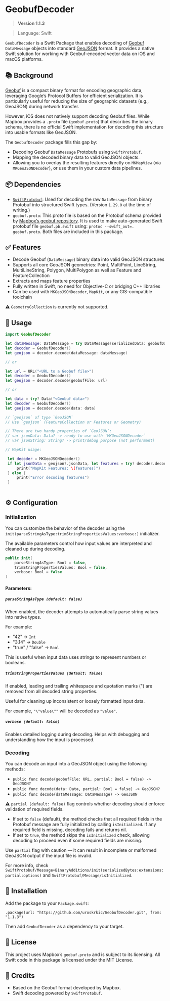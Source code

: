 # GeobufDecoder

> **Version 1.1.3**

> Language: Swift

`GeobufDecoder` is a Swift Package that enables decoding of [Geobuf](https://github.com/mapbox/geobuf) `DataMessage` objects into standard [GeoJSON](https://geojson.org/) format. It provides a native Swift solution for working with Geobuf-encoded vector data on iOS and macOS platforms.


## 📚 Background

[Geobuf](https://github.com/mapbox/geobuf) is a compact binary format for encoding geographic data, leveraging Google’s Protocol Buffers for efficient serialization. It is particularly useful for reducing the size of geographic datasets (e.g., GeoJSON) during network transfer.

However, iOS does not natively support decoding Geobuf files. While Mapbox provides a `.proto` file (`geobuf.proto`) that describes the binary schema, there is no official Swift implementation for decoding this structure into usable formats like GeoJSON.

The `GeobufDecoder` package fills this gap by:
- Decoding Geobuf `DataMessage` Protobufs using `SwiftProtobuf`.
- Mapping the decoded binary data to valid GeoJSON objects.
- Allowing you to overlay the resulting features directly on `MKMapView` (via `MKGeoJSONDecoder`), or use them in your custom data pipelines.


## 📦 Dependencies

- [`SwiftProtobuf`](https://github.com/apple/swift-protobuf): Used for decoding the raw `DataMessage` from binary Protobuf into structured Swift types. (Version `1.29.0` at the time of writing.)
- `geobuf.proto`: This proto file is based on the Protobuf schema provided by [Mapbox’s geobuf repository](https://github.com/mapbox/geobuf/blob/master/geobuf.proto). It is used to make auto-generated Swift protobuf file `geobuf.pb.swift` using: `protoc --swift_out=. geobuf.proto`. Both files are included in this package.


## ✅ Features

- Decode Geobuf (`DataMessage`) binary data into valid GeoJSON structures
- Supports all core GeoJSON geometries: Point, MultiPoint, LineString, MultiLineString, Polygon, MultiPolygon as well as Feature and FeatureCollection
- Extracts and maps feature properties
- Fully written in Swift, no need for Objective-C or bridging C++ libraries
- Can be used with `MKGeoJSONDecoder`, `MapKit`, or any GIS-compatible toolchain

⚠️ `GeometryCollection` is currently not supported.


## 🚀 Usage

```swift
import GeobufDecoder

let dataMessage: DataMessage = try DataMessage(serializedData: geobufData)
let decoder = GeobufDecoder()
let geojson = decoder.decode(dataMessage: dataMessage)

// or

let url = URL("<URL to a Geobuf file>")
let decoder = GeobufDecoder()
let geojson = decoder.decode(geobufFile: url)

// or

let data = try? Data("<Geobuf data>")
let decoder = GeobufDecoder()
let geojson = decoder.decode(data: data)

// `geojson` of type `GeoJSON`
// Use `geojson` (FeatureCollection or Features or Geometry)

// There are two handy properties of `GeoJSON`:
// var jsonData: Data? -> ready to use with `MKGeoJSONDecoder`
// var jsonString: String? -> print/debug purpose (not performant)

// MapKit usage:

 let decoder = MKGeoJSONDecoder()
 if let jsonData = geojson?.jsonData, let features = try? decoder.decode(jsonData) as [MKGeoJSONObject] {
	 print("MapKit Features: \(features)")
 } else {
	 print("Error decoding features")
 }
 
```

## ⚙️ Configuration

### Initialization

You can customize the behavior of the decoder using the `init(parseStringAsType:trimStringPropertiesValues:verbose:)` initializer.

The available parameters control how input values are interpreted and cleaned up during decoding.

```swift
public init(
    parseStringAsType: Bool = false,
    trimStringPropertiesValues: Bool = false,
    verbose: Bool = false
)
```

#### Parameters:

##### `parseStringAsType (default: false)`

When enabled, the decoder attempts to automatically parse string values into native types.

For example:

- "42" → `Int`
- "3.14" → `Double`
- "true" / "false" → `Bool`

This is useful when input data uses strings to represent numbers or booleans.

##### `trimStringPropertiesValues (default: false)`

If enabled, leading and trailing whitespace and quotation marks (") are removed from all decoded string properties.

Useful for cleaning up inconsistent or loosely formatted input data.

For example, `"\"value\""` will be decoded as `"value"`.

##### `verbose (default: false)`

Enables detailed logging during decoding. Helps with debugging and understanding how the input is processed.

### Decoding

You can decode an input into a GeoJSON object using the following methods:

- `public func decode(geobufFile: URL, partial: Bool = false) -> GeoJSON?`
- `public func decode(data: Data, partial: Bool = false) -> GeoJSON?`
- `public func decode(dataMessage: DataMessage) -> GeoJSON`

⚠️ `partial (default: false)` flag controls whether decoding should enforce validation of required fields.

- If set to `false` (default), the method checks that all required fields in the Protobuf message are fully initialized by calling `isInitialized`. If any required field is missing, decoding fails and returns nil.
- If set to `true`, the method skips the `isInitialized` check, allowing decoding to proceed even if some required fields are missing.

Use `partial` flag with caution — it can result in incomplete or malformed GeoJSON output if the input file is invalid.

For more info, check `SwiftProtobuf/Message+BinaryAdditions/init(serializedBytes:extensions:partial:options)` and `SwiftProtobuf/Message/isInitialized`.

## 🧩 Installation

Add the package to your `Package.swift`:

`.package(url: "https://github.com/uroskrkic/GeobufDecoder.git", from: "1.1.3")`

Then add `GeobufDecoder` as a dependency to your target.

## 📝 License

This project uses Mapbox’s `geobuf.proto` and is subject to its licensing. All Swift code in this package is licensed under the MIT License.

## 👥 Credits

- Based on the Geobuf format developed by Mapbox.
- Swift decoding powered by `SwiftProtobuf`.
